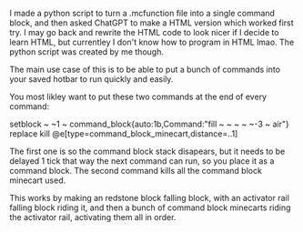 I made a python script to turn a .mcfunction file into a single command block, and then asked ChatGPT to make a HTML version which worked first try. I may go back and rewrite the HTML code to look nicer if I decide to learn HTML, but currentley I don't know how to program in HTML lmao. The python script was created by me though.

The main use case of this is to be able to put a bunch of commands into your saved hotbar to run quickly and easily.

You most likley want to put these two commands at the end of every command:

setblock ~ ~1 ~ command_block{auto:1b,Command:"fill ~ ~ ~ ~ ~-3 ~ air"} replace
kill @e[type=command_block_minecart,distance=..1]

The first one is so the command block stack disapears, but it needs to be delayed 1 tick that way the next command can run, so you place it as a command block.
The second command kills all the command block minecart used.

This works by making an redstone block falling block, with an activator rail falling block riding it, and then a bunch of command block minecarts riding the activator rail, activating them all in order.
